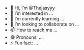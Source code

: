 - 👋 Hi, I’m @Thejasyyy
- 👀 I’m interested in ...
- 🌱 I’m currently learning ...
- 💞️ I’m looking to collaborate on ...
- 📫 How to reach me ...
- 😄 Pronouns: ...
- ⚡ Fun fact: ...

<!---
Thejasyyy/Thejasyyy is a ✨ special ✨ repository because its `README.md` (this file) appears on your GitHub profile.
You can click the Preview link to take a look at your changes.
--->
